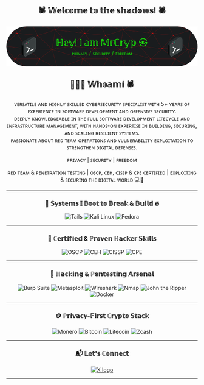 ## <p align="center"> 🕷️ 𝕎𝕖𝕝𝕔𝕠𝕞𝕖 𝕥𝕠 𝕥𝕙𝕖 𝕤𝕙𝕒𝕕𝕠𝕨𝕤! 🕷️
 
![Header](github-header-image1.png)
 
## <p align="center"> 🧑🏻‍💻 𝕎𝕙𝕠𝕒𝕞𝕚 🕷️

<p align="center">
  ᴠᴇʀꜱᴀᴛɪʟᴇ ᴀɴᴅ ʜɪɢʜʟʏ ꜱᴋɪʟʟᴇᴅ ᴄʏʙᴇʀꜱᴇᴄᴜʀɪᴛʏ ꜱᴘᴇᴄɪᴀʟɪꜱᴛ ᴡɪᴛʜ 5+ ʏᴇᴀʀꜱ ᴏꜰ ᴇxᴘᴇʀɪᴇɴᴄᴇ ɪɴ ꜱᴏꜰᴛᴡᴀʀᴇ ᴅᴇᴠᴇʟᴏᴘᴍᴇɴᴛ ᴀɴᴅ ᴏꜰꜰᴇɴꜱɪᴠᴇ ꜱᴇᴄᴜʀɪᴛʏ.<br>
  ᴅᴇᴇᴘʟʏ ᴋɴᴏᴡʟᴇᴅɢᴇᴀʙʟᴇ ɪɴ ᴛʜᴇ ꜰᴜʟʟ ꜱᴏꜰᴛᴡᴀʀᴇ ᴅᴇᴠᴇʟᴏᴘᴍᴇɴᴛ ʟɪꜰᴇᴄʏᴄʟᴇ ᴀɴᴅ ɪɴꜰʀᴀꜱᴛʀᴜᴄᴛᴜʀᴇ ᴍᴀɴᴀɢᴇᴍᴇɴᴛ, ᴡɪᴛʜ ʜᴀɴᴅꜱ-ᴏɴ ᴇxᴘᴇʀᴛɪꜱᴇ ɪɴ ʙᴜɪʟᴅɪɴɢ, ꜱᴇᴄᴜʀɪɴɢ, ᴀɴᴅ ꜱᴄᴀʟɪɴɢ ʀᴇꜱɪʟɪᴇɴᴛ ꜱʏꜱᴛᴇᴍꜱ.<br>
  ᴘᴀꜱꜱɪᴏɴᴀᴛᴇ ᴀʙᴏᴜᴛ ʀᴇᴅ ᴛᴇᴀᴍ ᴏᴘᴇʀᴀᴛɪᴏɴꜱ ᴀɴᴅ ᴠᴜʟɴᴇʀᴀʙɪʟɪᴛʏ ᴇxᴘʟᴏɪᴛᴀᴛɪᴏɴ ᴛᴏ ꜱᴛʀᴇɴɢᴛʜᴇɴ ᴅɪɢɪᴛᴀʟ ᴅᴇꜰᴇɴꜱᴇꜱ.<br>
</p>

<p align="center">
ᴘʀɪᴠᴀᴄʏ | ꜱᴇᴄᴜʀɪᴛʏ | ꜰʀᴇᴇᴅᴏᴍ
</p>

<p align="center">
  ʀᴇᴅ ᴛᴇᴀᴍ & ᴘᴇɴᴇᴛʀᴀᴛɪᴏɴ ᴛᴇꜱᴛɪɴɢ | ᴏꜱᴄᴘ, ᴄᴇʜ, ᴄɪꜱꜱᴘ & ᴄᴘᴇ ᴄᴇʀᴛɪꜰɪᴇᴅ | ᴇxᴘʟᴏɪᴛɪɴɢ & ꜱᴇᴄᴜʀɪɴɢ ᴛʜᴇ ᴅɪɢɪᴛᴀʟ ᴡᴏʀʟᴅ 💻🔐
</p>

---

### <p align="center"> 🧨 𝕊𝕪𝕤𝕥𝕖𝕞𝕤 𝕀 𝔹𝕠𝕠𝕥 𝕥𝕠 𝔹𝕣𝕖𝕒𝕜 & 𝔹𝕦𝕚𝕝𝕕 🔥

<div align="center">

  ![Tails](https://img.shields.io/badge/Tails-56347C?style=for-the-badge&logo=tails&logoColor=white)
  ![Kali Linux](https://img.shields.io/badge/Kali_Linux-557C94?style=for-the-badge&logo=kalilinux&logoColor=white)
  ![Fedora](https://img.shields.io/badge/Fedora-294172?style=for-the-badge&logo=fedora&logoColor=white)
</div>

---

### <p align="center"> 🔐 ℂ𝕖𝕣𝕥𝕚𝕗𝕚𝕖𝕕 & ℙ𝕣𝕠𝕧𝕖𝕟 ℍ𝕒𝕔𝕜𝕖𝕣 𝕊𝕜𝕚𝕝𝕝𝕤

<div align="center">
  <img src="https://img.shields.io/badge/OSCP-Black?style=for-the-badge&logo=offensive-security&logoColor=white" alt="OSCP" />
  <img src="https://img.shields.io/badge/CEH-0078D7?style=for-the-badge&logo=ec-council&logoColor=white" alt="CEH" />
  <img src="https://img.shields.io/badge/CISSP-2E7D32?style=for-the-badge&logo=isc2&logoColor=white" alt="CISSP" />
  <img src="https://img.shields.io/badge/CPE-FF6F00?style=for-the-badge&logo=certificate&logoColor=white" alt="CPE" />
</div>

---

### <p align="center"> 🔧 ℍ𝕒𝕔𝕜𝕚𝕟𝕘 & ℙ𝕖𝕟𝕥𝕖𝕤𝕥𝕚𝕟𝕘 𝔸𝕣𝕤𝕖𝕟𝕒𝕝

<div align="center">
  <img src="https://img.shields.io/badge/Burp_Suite-FF5722?style=for-the-badge&logo=burpsuite&logoColor=white" alt="Burp Suite" />
  <img src="https://img.shields.io/badge/Metasploit-6f2c91?style=for-the-badge&logo=metasploit&logoColor=white" alt="Metasploit" />
  <img src="https://img.shields.io/badge/Wireshark-00547e?style=for-the-badge&logo=wireshark&logoColor=white" alt="Wireshark" />
  <img src="https://img.shields.io/badge/Nmap-00CED1?style=for-the-badge&logo=nmap&logoColor=white" alt="Nmap" />
  <img src="https://img.shields.io/badge/John_the_Ripper-3a3a3a?style=for-the-badge&logo=john-the-ripper&logoColor=white" alt="John the Ripper" />
  <img src="https://img.shields.io/badge/Docker-2496ed?style=for-the-badge&logo=docker&logoColor=white" alt="Docker" />
</div>

---

### <p align="center"> 🪙 ℙ𝕣𝕚𝕧𝕒𝕔𝕪-𝔽𝕚𝕣𝕤𝕥 ℂ𝕣𝕪𝕡𝕥𝕠 𝕊𝕥𝕒𝕔𝕜

<div align="center">

  ![Monero](https://img.shields.io/badge/Monero-FF6600?style=for-the-badge&logo=monero&logoColor=white)
  ![Bitcoin](https://img.shields.io/badge/Bitcoin-000000?style=for-the-badge&logo=bitcoin&logoColor=white)
  ![Litecoin](https://img.shields.io/badge/Litecoin-A6A9AA?style=for-the-badge&logo=litecoin&logoColor=white)
  ![Zcash](https://img.shields.io/badge/Zcash-F4B728?style=for-the-badge&logo=zcash&logoColor=white)

</div>

---

### <p align="center"> 📬 𝕃𝕖𝕥'𝕤 ℂ𝕠𝕟𝕟𝕖𝕔𝕥

<div align="center" style="margin: 10px 0;">
  <a href="https://x.com/MrCrypPrivacy" target="_blank" rel="noopener noreferrer">
    <img src="https://cdn.jsdelivr.net/npm/simple-icons@v9/icons/x.svg" alt="X logo" width="40" style="vertical-align: middle;" />
  </a>
</div>


--- 
